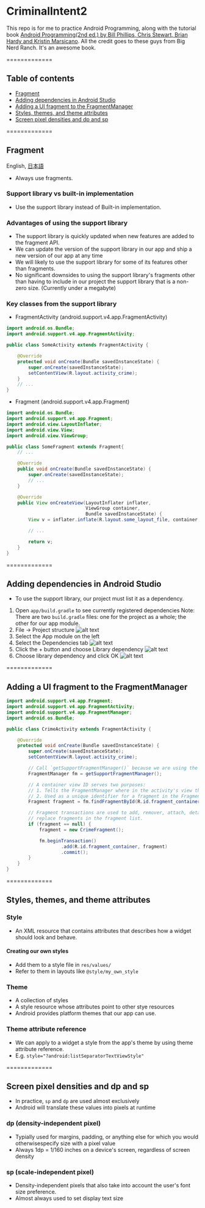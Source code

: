 # CriminalIntent2

This repo is for me to practice Android Programming, along with the tutorial book [Android Programming(2nd ed.) by Bill Phillips, Chris Stewart, Brian Hardy and Kristin Marsicano](https://www.bignerdranch.com/blog/android-programming-the-big-nerd-ranch-guide-second-edition/). All the credit goes to these guys from Big Nerd Ranch. It's an awesome book.

=============

## Table of contents

- [Fragment](https://github.com/mnishiguchi/CriminalIntent2#fragment)
- [Adding dependencies in Android Studio](https://github.com/mnishiguchi/CriminalIntent2#adding-dependencies-in-android-studio)
- [Adding a UI fragment to the FragmentManager](https://github.com/mnishiguchi/CriminalIntent2#adding-a-ui-fragment-to-the-fragmentmanager)
- [Styles, themes, and theme attributes](https://github.com/mnishiguchi/CriminalIntent2#styles-themes-and-theme-attributes)
- [Screen pixel densities and dp and sp](https://github.com/mnishiguchi/CriminalIntent2#screen-pixel-densities-and-dp-and-sp)

=============

## Fragment

English, [日本語](http://qiita.com/mnishiguchi/items/de1b41fbf8cb02bd4ad1)
- Always use fragments.

### Support library vs built-in implementation

- Use the support library instead of Built-in implementation.

### Advantages of using the support library

- The support library is quickly updated when new features are added to the fragment API.
- We can update the version of the support library in our app and ship a new version of our app at any time
- We will likely to use the support library for some of its features other than fragments.
- No significant downsides to using the support library's fragments other than having to include in our project the support library that is a non-zero size. (Currently under a megabyte)

### Key classes from the support library

- FragmentActivity (android.support.v4.app.FragmentActivity)

```java
import android.os.Bundle;
import android.support.v4.app.FragmentActivity;

public class SomeActivity extends FragmentActivity {

    @Override
    protected void onCreate(Bundle savedInstanceState) {
        super.onCreate(savedInstanceState);
        setContentView(R.layout.activity_crime);
    }
    // ...
}
```

- Fragment (android.support.v4.app.Fragment)

```java
import android.os.Bundle;
import android.support.v4.app.Fragment;
import android.view.LayoutInflater;
import android.view.View;
import android.view.ViewGroup;

public class SomeFragment extends Fragment{
    // ...

    @Override
    public void onCreate(Bundle savedInstanceState) {
        super.onCreate(savedInstanceState);
        // ...
    }

    @Override
    public View onCreateView(LayoutInflater inflater,
                             ViewGroup container,
                             Bundle savedInstanceState) {
        View v = inflater.inflate(R.layout.some_layout_file, container, false);

        // ...

        return v;
    }
}
```

=============

## Adding dependencies in Android Studio

- To use the support library, our project must list it as a dependency.

1. Open `app/build.gradle` to see currently registered dependencies
    Note: There are two `build.gradle` files: one for the project as a whole; the other for our app module.
2. File -> Project structure
![alt text](https://qiita-image-store.s3.amazonaws.com/0/82804/fbef2831-8bd4-6063-6f93-a8a177f77d97.png)
3. Select the App module on the left
4. Select the Dependencies tab
![alt text](https://qiita-image-store.s3.amazonaws.com/0/82804/5ce888b0-3adb-4278-f924-f0c597e27c10.png)
5. Click the + button and choose Library dependency
![alt text](https://qiita-image-store.s3.amazonaws.com/0/82804/d94dd5f8-bf5e-e508-9db3-1de2d12cef89.png)
6. Choose library dependency and click OK
![alt text](https://qiita-image-store.s3.amazonaws.com/0/82804/fe150e5f-fc96-bb23-60b5-97ce33d3c6d0.png)

=============

## Adding a UI fragment to the FragmentManager

```java
import android.support.v4.app.Fragment;
import android.support.v4.app.FragmentActivity;
import android.support.v4.app.FragmentManager;
import android.os.Bundle;

public class CrimeActivity extends FragmentActivity {

    @Override
    protected void onCreate(Bundle savedInstanceState) {
        super.onCreate(savedInstanceState);
        setContentView(R.layout.activity_crime);

        // Call `getSupportFragmentManager()` because we are using the support library
        FragmentManager fm = getSupportFragmentManager();

        // A container view ID serves two purposes:
        // 1. Tells the FragmentManager where in the activity's view the fragment's view should appear.
        // 2. Used as a unique identifier for a fragment in the FragmentManager's list.
        Fragment fragment = fm.findFragmentById(R.id.fragment_container);

        // Fragment transactions are used to add, remover, attach, detach, or
        // replace fragments in the fragment list.
        if (fragment == null) {
            fragment = new CrimeFragment();

            fm.beginTransaction()
                    .add(R.id.fragment_container, fragment)
                    .commit();
        }
    }
}
```

=============

## Styles, themes, and theme attributes

### Style
- An XML resource that contains attributes that describes how a widget should look and behave.

#### Creating our own styles

- Add them to a style file in `res/values/`
- Refer to them in layouts like `@style/my_own_style`

### Theme

- A collection of styles
- A style resource whose attributes point to other stye resources
- Android provides platform themes that our app can use.

### Theme attribute reference

- We can apply to a widget a style from the app's theme by using theme attribute reference.
- E.g. `style="?android:listSeparatorTextViewStyle"`

=============

## Screen pixel densities and dp and sp

- In practice, `sp` and `dp` are used almost exclusively
- Android will translate these values into pixels at runtime

### dp (density-independent pixel)

- Typially used for margins, padding, or anything else for which you would otherwisespecify size with a pixel value
- Always 1dp = 1/160 inches on a device's screen, regardless of screen density

### sp (scale-independent pixel)

- Density-independent pixels that also take into account the user's font size preference.
- Almost always used to set display text size

